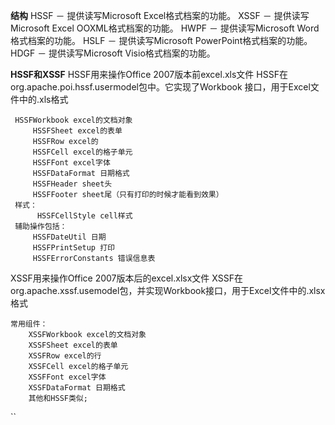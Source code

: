 **结构**
    HSSF － 提供读写Microsoft Excel格式档案的功能。
    XSSF － 提供读写Microsoft Excel OOXML格式档案的功能。
    HWPF － 提供读写Microsoft Word格式档案的功能。
    HSLF － 提供读写Microsoft PowerPoint格式档案的功能。
    HDGF － 提供读写Microsoft Visio格式档案的功能。

**HSSF和XSSF**
    HSSF用来操作Office 2007版本前excel.xls文件
    HSSF在org.apache.poi.hssf.usermodel包中。它实现了Workbook 接口，用于Excel文件中的.xls格式 
   ```
	HSSFWorkbook excel的文档对象
	    HSSFSheet excel的表单
	    HSSFRow excel的
	    HSSFCell excel的格子单元
	    HSSFFont excel字体
	    HSSFDataFormat 日期格式 
	    HSSFHeader sheet头
	    HSSFFooter sheet尾（只有打印的时候才能看到效果） 
	样式：  
		 HSSFCellStyle cell样式
    辅助操作包括：
        HSSFDateUtil 日期  
        HSSFPrintSetup 打印   
        HSSFErrorConstants 错误信息表
  ```
  XSSF用来操作Office 2007版本后的excel.xlsx文件
  XSSF在org.apache.xssf.usemodel包，并实现Workbook接口，用于Excel文件中的.xlsx格式
  
	常用组件：
		XSSFWorkbook excel的文档对象
		XSSFSheet excel的表单
		XSSFRow excel的行
		XSSFCell excel的格子单元
		XSSFFont excel字体
		XSSFDataFormat 日期格式
		其他和HSSF类似;
  ``